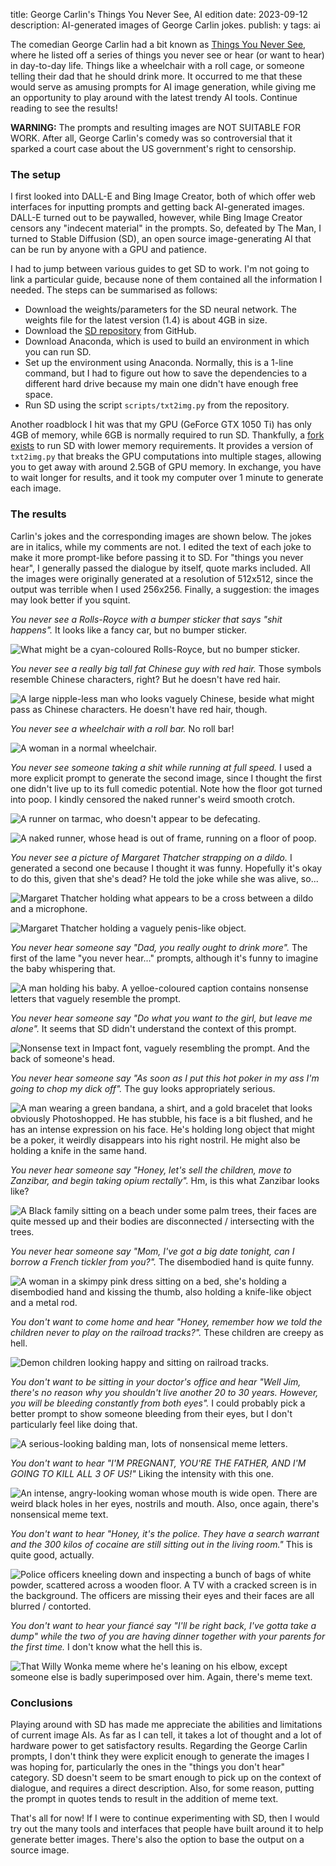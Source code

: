title: George Carlin's Things You Never See, AI edition
date: 2023-09-12
description: AI-generated images of George Carlin jokes.
publish: y
tags: ai

The comedian George Carlin had a bit known as [Things You Never See](https://www.youtube.com/watch?v=9X0F1Qjn0Ac), where he listed off a series of things you never see or hear (or want to hear) in day-to-day life. Things like a wheelchair with a roll cage, or someone telling their dad that he should drink more. It occurred to me that these would serve as amusing prompts for AI image generation, while giving me an opportunity to play around with the latest trendy AI tools. Continue reading to see the results!

**WARNING:** The prompts and resulting images are NOT SUITABLE FOR WORK. After all, George Carlin's comedy was so controversial that it sparked a court case about the US government's right to censorship.

### The setup
I first looked into DALL-E and Bing Image Creator, both of which offer web interfaces for inputting prompts and getting back AI-generated images. DALL-E turned out to be paywalled, however, while Bing Image Creator censors any "indecent material" in the prompts. So, defeated by The Man, I turned to Stable Diffusion (SD), an open source image-generating AI that can be run by anyone with a GPU and patience.

I had to jump between various guides to get SD to work. I'm not going to link a particular guide, because none of them contained all the information I needed. The steps can be summarised as follows:

* Download the weights/parameters for the SD neural network. The weights file for the latest version (1.4) is about 4GB in size.
* Download the [SD repository](https://github.com/CompVis/stable-diffusion) from GitHub.
* Download Anaconda, which is used to build an environment in which you can run SD.
* Set up the environment using Anaconda. Normally, this is a 1-line command, but I had to figure out how to save the dependencies to a different hard drive because my main one didn't have enough free space.
* Run SD using the script `scripts/txt2img.py` from the repository.

Another roadblock I hit was that my GPU (GeForce GTX 1050 Ti) has only 4GB of memory, while 6GB is normally required to run SD. Thankfully, a [fork exists](https://github.com/basujindal/stable-diffusion/tree/main) to run SD with lower memory requirements. It provides a version of `txt2img.py` that breaks the GPU computations into multiple stages, allowing you to get away with around 2.5GB of GPU memory. In exchange, you have to wait longer for results, and it took my computer over 1 minute to generate each image.

### The results
Carlin's jokes and the corresponding images are shown below. The jokes are in italics, while my comments are not. I edited the text of each joke to make it more prompt-like before passing it to SD. For "things you never hear", I generally passed the dialogue by itself, quote marks included. All the images were originally generated at a resolution of 512x512, since the output was terrible when I used 256x256. Finally, a suggestion: the images may look better if you squint.

*You never see a Rolls-Royce with a bumper sticker that says "shit happens".* It looks like a fancy car, but no bumper sticker.

<img src="{{ url_for('static', filename='img/never-see/sd/rolls-royce.jpg') }}"
     alt="What might be a cyan-coloured Rolls-Royce, but no bumper sticker."
     class="centered">

*You never see a really big tall fat Chinese guy with red hair.* Those symbols resemble Chinese characters, right? But he doesn't have red hair.

<img src="{{ url_for('static', filename='img/never-see/sd/chinese-guy.jpg') }}"
     alt="A large nipple-less man who looks vaguely Chinese, beside what might pass as Chinese characters. He doesn't have red hair, though."
     class="centered">

*You never see a wheelchair with a roll bar.* No roll bar!

<img src="{{ url_for('static', filename='img/never-see/sd/wheelchair.jpg') }}"
     alt="A woman in a normal wheelchair."
     class="centered">

*You never see someone taking a shit while running at full speed.* I used a more explicit prompt to generate the second image, since I thought the first one didn't live up to its full comedic potential. Note how the floor got turned into poop. I kindly censored the naked runner's weird smooth crotch.

<img src="{{ url_for('static', filename='img/never-see/sd/shit-while-running.jpg') }}"
     alt="A runner on tarmac, who doesn't appear to be defecating."
     class="centered">

<img src="{{ url_for('static', filename='img/never-see/sd/shit-while-running-2.jpg') }}"
     alt="A naked runner, whose head is out of frame, running on a floor of poop."
     class="centered">

*You never see a picture of Margaret Thatcher strapping on a dildo.* I generated a second one because I thought it was funny. Hopefully it's okay to do this, given that she's dead? He told the joke while she was alive, so...

<img src="{{ url_for('static', filename='img/never-see/sd/thatcher-1.jpg') }}"
     alt="Margaret Thatcher holding what appears to be a cross between a dildo and a microphone."
     class="centered">

<img src="{{ url_for('static', filename='img/never-see/sd/thatcher-2.jpg') }}"
     alt="Margaret Thatcher holding a vaguely penis-like object."
     class="centered">

*You never hear someone say "Dad, you really ought to drink more".* The first of the lame "you never hear..." prompts, although it's funny to imagine the baby whispering that.

<img src="{{ url_for('static', filename='img/never-see/sd/dad.jpg') }}"
     alt="A man holding his baby. A yelloe-coloured caption contains nonsense letters that vaguely resemble the prompt."
     class="centered">

*You never hear someone say "Do what you want to the girl, but leave me alone".* It seems that SD didn't understand the context of this prompt.

<img src="{{ url_for('static', filename='img/never-see/sd/do-what-you-want.jpg') }}"
     alt="Nonsense text in Impact font, vaguely resembling the prompt. And the back of someone's head."
     class="centered">

*You never hear someone say "As soon as I put this hot poker in my ass I'm going to chop my dick off".* The guy looks appropriately serious.

<img src="{{ url_for('static', filename='img/never-see/sd/hot-poker.jpg') }}"
     alt="A man wearing a green bandana, a shirt, and a gold bracelet that looks obviously Photoshopped. He has stubble, his face is a bit flushed, and he has an intense expression on his face. He's holding long object that might be a poker, it weirdly disappears into his right nostril. He might also be holding a knife in the same hand."
     class="centered">

*You never hear someone say "Honey, let's sell the children, move to Zanzibar, and begin taking opium rectally".* Hm, is this what Zanzibar looks like?

<img src="{{ url_for('static', filename='img/never-see/sd/honey-lets-sell.jpg') }}"
     alt="A Black family sitting on a beach under some palm trees, their faces are quite messed up and their bodies are disconnected / intersecting with the trees."
     class="centered">

*You never hear someone say "Mom, I've got a big date tonight, can I borrow a French tickler from you?".* The disembodied hand is quite funny.

<img src="{{ url_for('static', filename='img/never-see/sd/french-tickler.jpg') }}"
     alt="A woman in a skimpy pink dress sitting on a bed, she's holding a disembodied hand and kissing the thumb, also holding a knife-like object and a metal rod."
     class="centered">

*You don't want to come home and hear "Honey, remember how we told the children never to play on the railroad tracks?".* These children are creepy as hell.

<img src="{{ url_for('static', filename='img/never-see/sd/railroad-tracks.jpg') }}"
     alt="Demon children looking happy and sitting on railroad tracks."
     class="centered">

*You don't want to be sitting in your doctor's office and hear "Well Jim, there's no reason why you shouldn't live another 20 to 30 years. However, you will be bleeding constantly from both eyes".* I could probably pick a better prompt to show someone bleeding from their eyes, but I don't particularly feel like doing that.

<img src="{{ url_for('static', filename='img/never-see/sd/eyebleed.jpg') }}"
     alt="A serious-looking balding man, lots of nonsensical meme letters."
     class="centered">

*You don't want to hear "I'M PREGNANT, YOU'RE THE FATHER, AND I'M GOING TO KILL ALL 3 OF US!"* Liking the intensity with this one.

<img src="{{ url_for('static', filename='img/never-see/sd/pregnant.jpg') }}"
     alt="An intense, angry-looking woman whose mouth is wide open. There are weird black holes in her eyes, nostrils and mouth. Also, once again, there's nonsensical meme text."
     class="centered">

*You don't want to hear "Honey, it's the police. They have a search warrant and the 300 kilos of cocaine are still sitting out in the living room."* This is quite good, actually.

<img src="{{ url_for('static', filename='img/never-see/sd/honey-police.jpg') }}"
     alt="Police officers kneeling down and inspecting a bunch of bags of white powder, scattered across a wooden floor. A TV with a cracked screen is in the background. The officers are missing their eyes and their faces are all blurred / contorted."
     class="centered">

*You don't want to hear your fiancé say "I'll be right back, I've gotta take a dump" while the two of you are having dinner together with your parents for the first time.* I don't know what the hell this is.

<img src="{{ url_for('static', filename='img/never-see/sd/dump.jpg') }}"
     alt="That Willy Wonka meme where he's leaning on his elbow, except someone else is badly superimposed over him. Again, there's meme text."
     class="centered">

### Conclusions
Playing around with SD has made me appreciate the abilities and limitations of current image AIs. As far as I can tell, it takes a lot of thought and a lot of hardware power to get satisfactory results. Regarding the George Carlin prompts, I don't think they were explicit enough to generate the images I was hoping for, particularly the ones in the "things you don't hear" category. SD doesn't seem to be smart enough to pick up on the context of dialogue, and requires a direct description. Also, for some reason, putting the prompt in quotes tends to result in the addition of meme text.

That's all for now! If I were to continue experimenting with SD, then I would try out the many tools and interfaces that people have built around it to help generate better images. There's also the option to base the output on a source image.
